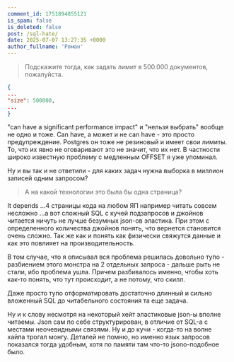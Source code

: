 ```yaml
---
comment_id: 1751894855121
is_spam: false
is_deleted: false
post: /sql-hate/
date: 2025-07-07 13:27:35 +0000
author_fullname: 'Роман'
---
```


> Подскажите тогда, как задать лимит в 500.000 документов, пожалуйста.

```json
{
...
"size": 500000,
...
}
```

"can have a significant performance impact" и "нельзя выбрать" вообще не одно и тоже. Can have, а может и не can have - это просто предупреждение. Postgres он тоже не резиновый и имеет свои лимиты. То, что их явно не оговаривают это не значит, что их нет. В частности широко известную проблему с медленным OFFSET я уже упоминал. 

Ну и вы так и не ответили - для каких задач нужна выборка в миллион записей одним запросом? 

> А на какой технологии это была бы одна страница?

It depends ...4 страницы кода на любом ЯП например читать совсем несложно ...а вот сложный SQL с кучей подзапросов и джойнов читается ничуть не лучше безумных json-ов эластика. При этом с определенного количества джойнов понять, что вернется становится очень сложно. Так же как и понять как физически свяжутся данные и как это повлияет на производительность. 

В том случае, что я описывал вся проблема решилась довольно тупо - разбиением этого монстра на 2 отдельных запроса - дальше рыть не стали, ибо проблема ушла. Причем разбивалось именно, чтобы хоть как-то понять, что тут происходит, а не потому, что скилл. 

Даже просто тупо отформатировать достаточно длинный и сильно вложенный SQL до читабельного состояния та еще задача. 

Ну и к слову несмотря на некоторый хейт эластиковые json-ы вполне читаемы. Json сам по себе структурирован, в отличие от SQL-а c местами неочевидными связями. Ну и до кучи - когда-то на волне хайпа трогал монгу. Деталей не помню, но именно язык запросов показался тогда удобным, хотя по памяти там что-то jsono-подобное было.






